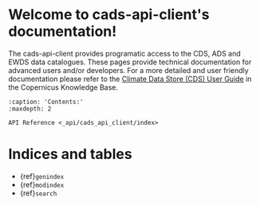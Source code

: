 # Welcome to cads-api-client's documentation!

The cads-api-client provides programatic access to the CDS, ADS and EWDS data catalogues.
These pages provide technical documentation for advanced users and/or developers.
For a more detailed and user friendly documentation please refer to the
[Climate Data Store (CDS) User Guide](https://confluence.ecmwf.int/x/vTRtD) in the Copernicus
Knowledge Base.


```{toctree}
:caption: 'Contents:'
:maxdepth: 2

API Reference <_api/cads_api_client/index>
```

# Indices and tables

- {ref}`genindex`
- {ref}`modindex`
- {ref}`search`
